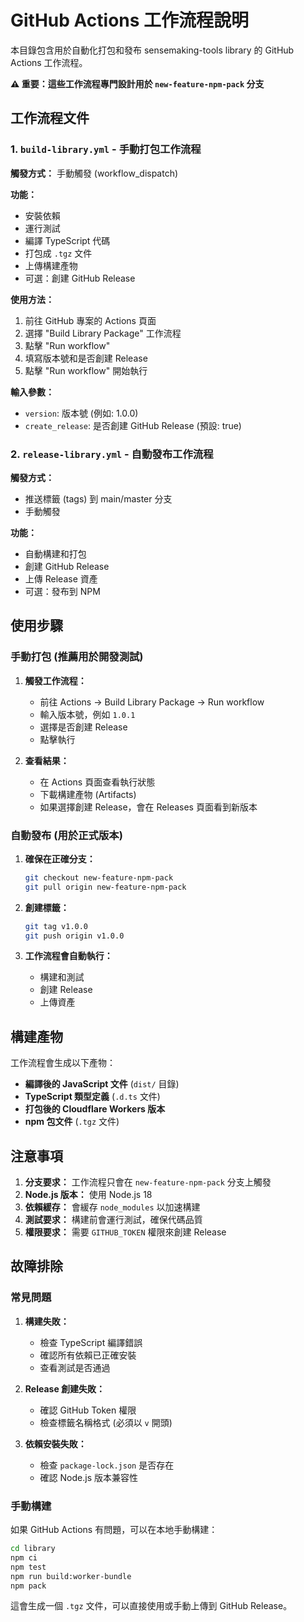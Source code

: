# GitHub Actions 工作流程說明

本目錄包含用於自動化打包和發布 sensemaking-tools library 的 GitHub Actions 工作流程。

**⚠️ 重要：這些工作流程專門設計用於 `new-feature-npm-pack` 分支**

## 工作流程文件

### 1. `build-library.yml` - 手動打包工作流程

**觸發方式：** 手動觸發 (workflow_dispatch)

**功能：**
- 安裝依賴
- 運行測試
- 編譯 TypeScript 代碼
- 打包成 `.tgz` 文件
- 上傳構建產物
- 可選：創建 GitHub Release

**使用方法：**
1. 前往 GitHub 專案的 Actions 頁面
2. 選擇 "Build Library Package" 工作流程
3. 點擊 "Run workflow"
4. 填寫版本號和是否創建 Release
5. 點擊 "Run workflow" 開始執行

**輸入參數：**
- `version`: 版本號 (例如: 1.0.0)
- `create_release`: 是否創建 GitHub Release (預設: true)

### 2. `release-library.yml` - 自動發布工作流程

**觸發方式：**
- 推送標籤 (tags) 到 main/master 分支
- 手動觸發

**功能：**
- 自動構建和打包
- 創建 GitHub Release
- 上傳 Release 資產
- 可選：發布到 NPM

## 使用步驟

### 手動打包 (推薦用於開發測試)

1. **觸發工作流程：**
   - 前往 Actions → Build Library Package → Run workflow
   - 輸入版本號，例如 `1.0.1`
   - 選擇是否創建 Release
   - 點擊執行

2. **查看結果：**
   - 在 Actions 頁面查看執行狀態
   - 下載構建產物 (Artifacts)
   - 如果選擇創建 Release，會在 Releases 頁面看到新版本

### 自動發布 (用於正式版本)

1. **確保在正確分支：**
   ```bash
   git checkout new-feature-npm-pack
   git pull origin new-feature-npm-pack
   ```

2. **創建標籤：**
   ```bash
   git tag v1.0.0
   git push origin v1.0.0
   ```

3. **工作流程會自動執行：**
   - 構建和測試
   - 創建 Release
   - 上傳資產

## 構建產物

工作流程會生成以下產物：

- **編譯後的 JavaScript 文件** (`dist/` 目錄)
- **TypeScript 類型定義** (`.d.ts` 文件)
- **打包後的 Cloudflare Workers 版本**
- **npm 包文件** (`.tgz` 文件)

## 注意事項

1. **分支要求：** 工作流程只會在 `new-feature-npm-pack` 分支上觸發
2. **Node.js 版本：** 使用 Node.js 18
3. **依賴緩存：** 會緩存 `node_modules` 以加速構建
4. **測試要求：** 構建前會運行測試，確保代碼品質
5. **權限要求：** 需要 `GITHUB_TOKEN` 權限來創建 Release

## 故障排除

### 常見問題

1. **構建失敗：**
   - 檢查 TypeScript 編譯錯誤
   - 確認所有依賴已正確安裝
   - 查看測試是否通過

2. **Release 創建失敗：**
   - 確認 GitHub Token 權限
   - 檢查標籤名稱格式 (必須以 `v` 開頭)

3. **依賴安裝失敗：**
   - 檢查 `package-lock.json` 是否存在
   - 確認 Node.js 版本兼容性

### 手動構建

如果 GitHub Actions 有問題，可以在本地手動構建：

```bash
cd library
npm ci
npm test
npm run build:worker-bundle
npm pack
```

這會生成一個 `.tgz` 文件，可以直接使用或手動上傳到 GitHub Release。
